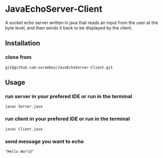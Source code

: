 # JavaEchoServer-Client
A socket echo server written in java that reads an input from the user at the byte level,
and then sends it back to be displayed by the client.

## Installation

### clone from
```
git@github.com:sarambos/JavaEchoServer-Client.git
```

## Usage
### run server in your prefered IDE or run in the terminal
```
javac Server.java
```

### run client in your prefered IDE or run in the terminal
```
javac Client.java
```

### send message you want to echo
```
"Hello World"
```



